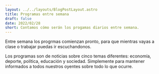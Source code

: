 ```yaml
---
layout: ../../layouts/BlogPostLayout.astro
title: Programas entre semana
draft: false
date: 2022/02/28
short: Contamos cómo serán los progamas diarios entre semana.
---
```


Entre semana los progrmas comienzan pronto, para que mientras vayas a clase o trabajar puedas ir escuchandonos.

Los programas son de noticias sobre cinco temas diferentes: economía, deporte, política, educación y sociedad. Simplemente para mantener informados a todos nuestros oyentes sobre todo lo que ocurre.
